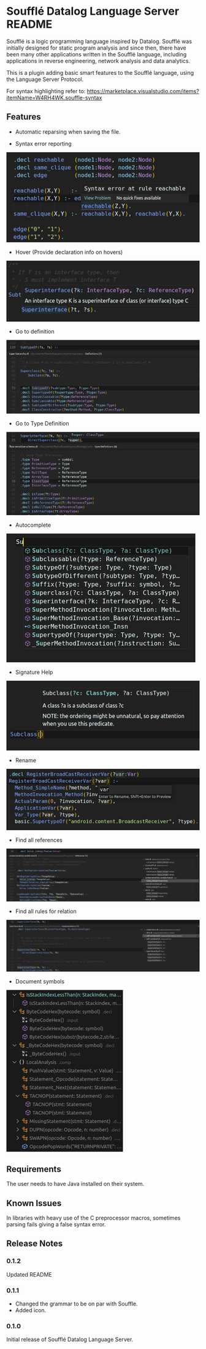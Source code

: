 # Soufflé Datalog Language Server README

Soufflé is a logic programming language inspired by Datalog. Soufflé was initially designed for static program analysis and since then, there have been many other applications written in the Soufflé language, including applications in reverse engineering, network analysis and data analytics. 

This is a plugin adding basic smart features to the Soufflé language, using the Language Server Protocol.

 For syntax highlighting refer to: https://marketplace.visualstudio.com/items?itemName=W4RH4WK.souffle-syntax
## Features

- Automatic reparsing when saving the file.

- Syntax error reporting

![Syntax error message](images/syntax_error.png)

- Hover (Provide declaration info on hovers)

![Hover example](images/hover_1.png)

- Go to definition

![Go to definition example](images/definition.png)

- Go to Type Definition

![Go to type definition example](images/type_definition.png)

- Autocomplete

![Autocomplete example](images/autocomplete_1.png)

- Signature Help

![Signature Help example](images/signature_1.png)

- Rename

![Rename example](images/local_rename_1.png)

- Find all references

![References example](images/refernces.png)

- Find all rules for relation

![Rule references example](images/rule_reference.png)

- Document symbols

![Outline example](images/outline.png)

## Requirements

The user needs to have Java installed on their system.
## Known Issues

In libraries with heavy use of the C preprocessor macros, sometimes parsing fails giving a false syntax error.

## Release Notes

### 0.1.2

Updated README
### 0.1.1

- Changed the grammar to be on par with Souffle.
- Added icon.
### 0.1.0

Initial release of Soufflé Datalog Language Server.
